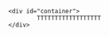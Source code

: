 <!DOCTYPE HTML>
<html>
<head>
	<style>
		#container
		{
			color:green;
		};
	</style>
</head>
  <body>

	<div id="container">
			TTTTTTTTTTTTTTTTTT
	</div>
  </body>
</html>
